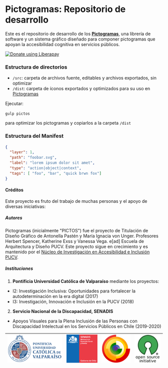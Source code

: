 # Pictogramas: Repositorio de desarrollo

Este es el repositorio de desarrollo de los **[Pictogramas](https://www.github.com/accesibilidad-inclusion/pictogramas)**, una librería de software y un sistema gráfico diseñado para componer pictogramas que apoyan la accesibilidad cognitiva en servicios públicos. 

<a href="https://liberapay.com/accesibilidad-inclusion/donate"><img alt="Donate using Liberapay" src="https://liberapay.com/assets/widgets/donate.svg"></a>

### Estructura de directorios

- `/src`: carpeta de archivos fuente, editables y archivos exportados, sin optimizar
- `/dist`: carpeta de íconos exportados y optimizados para su uso en [Pictogramas](https://www.github.com/accesibilidad-inclusion/pictogramas)

Ejecutar: 

`gulp pictos`

para optimizar los pictogramas y copiarlos a la carpeta `/dist` 

### Estructura del Manifest

``` JSON
{
  "layer": 1,
  "path": "foobar.svg",
  "label": "lorem ipsum dolor sit amet",
  "type": "action|object|context",
  "tags": [ "foo", "bar", "quick brwn fox"]
}
```

#### Créditos

Este proyecto es fruto del trabajo de muchas personas y el apoyo de diversas iniciativas:

##### Autores
Pictogramas (inicialmente "PICTOS") fue el proyecto de Titulación de Diseño Gráfico de Antonella Pastén y María Ignacia von Unger. Profesores Herbert Spencer, Katherine Exss y Vanessa Vega. e[ad] Escuela de Arquitectura y Diseño PUCV. Este proyecto sigue en crecimiento y es mantenido por el [Núcleo de Investigación en Accesibilidad e Inclusión PUCV](http://www.accesibilidad-inclusion.cl).

##### Instituciones

1. **Pontificia Universidad Católica de Valparaíso** mediante los proyectos:
  - I2: Investigación Inclusiva: Oportunidades para fortalecer la autodeterminación en la era digital (2017)
  -  I3: Investigación, Innovación e Inclusión en la PUCV (2018)
2. **Servicio Nacional de la Discapacidad, SENADIS**
  - Apoyos Visuales para la Plena Inclusión de las Personas con Discapacidad Intelectual en los Servicios Públicos en Chile (2019-2020)

| ![Pontificia Universidad Caólica de Valparaíso](logos/logo-pucv.gif) | ![SENADIS](logos/logo-senadis.gif) | ![Cultura Libre](logos/logo-cultura-libre.gif) | ![Código Abierto](logos/logo-opensource.gif) |
|----------------------------------------------------------------------|------------------------------------|------------------------------------------------|----------------------------------------------|
